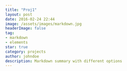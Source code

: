 ```yaml
---
title: "Proj1"
layout: post
date: 2016-02-24 22:44
image: /assets/images/markdown.jpg
headerImage: false
tag:
- markdown
- elements
star: true
category: projects
author: johndoe
description: Markdown summary with different options
---
```


